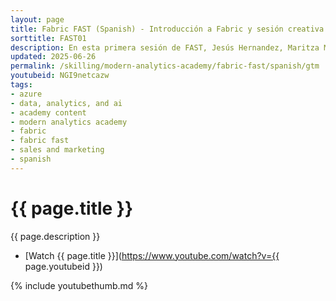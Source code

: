 ```yaml
---
layout: page
title: Fabric FAST (Spanish) - Introducción a Fabric y sesión creativa
sorttitle: FAST01
description: En esta primera sesión de FAST, Jesús Hernandez, Maritza Mera y Meital Winer introducen Fabric, la propuesta de valor y los diferentes pasos de una oportunidad con clientes en Fabric. También aprenderá sobre los variados recursos disponibles para usted como un Socio de Fabric, como son oportunidades de formación, grupos de comunidad y materials, además de incentivos financieros para oportunidades con clientes. 
updated: 2025-06-26
permalink: /skilling/modern-analytics-academy/fabric-fast/spanish/gtm
youtubeid: NGI9netcazw
tags: 
- azure
- data, analytics, and ai
- academy content
- modern analytics academy
- fabric
- fabric fast
- sales and marketing
- spanish
---
```


# {{ page.title }}

{{ page.description }}

* [Watch {{ page.title }}](https://www.youtube.com/watch?v={{ page.youtubeid }})

{% include youtubethumb.md %}
